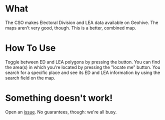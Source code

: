 # What
The CSO makes Electoral Division and LEA data available on Geohive. The maps aren't very good, though.
This is a better, combined map.

# How To Use
Toggle between ED and LEA polygons by pressing the button.
You can find the area(s) in which you're located by pressing the "locate me" button.
You search for a specific place and see its ED and LEA information by using the search field on the map.

# Something doesn't work!
Open an [issue](/issues). No guarantees, though: we're all busy.
